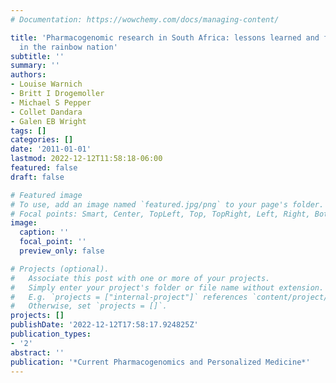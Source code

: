 ```yaml
---
# Documentation: https://wowchemy.com/docs/managing-content/

title: 'Pharmacogenomic research in South Africa: lessons learned and future opportunities
  in the rainbow nation'
subtitle: ''
summary: ''
authors:
- Louise Warnich
- Britt I Drogemoller
- Michael S Pepper
- Collet Dandara
- Galen EB Wright
tags: []
categories: []
date: '2011-01-01'
lastmod: 2022-12-12T11:58:18-06:00
featured: false
draft: false

# Featured image
# To use, add an image named `featured.jpg/png` to your page's folder.
# Focal points: Smart, Center, TopLeft, Top, TopRight, Left, Right, BottomLeft, Bottom, BottomRight.
image:
  caption: ''
  focal_point: ''
  preview_only: false

# Projects (optional).
#   Associate this post with one or more of your projects.
#   Simply enter your project's folder or file name without extension.
#   E.g. `projects = ["internal-project"]` references `content/project/deep-learning/index.md`.
#   Otherwise, set `projects = []`.
projects: []
publishDate: '2022-12-12T17:58:17.924825Z'
publication_types:
- '2'
abstract: ''
publication: '*Current Pharmacogenomics and Personalized Medicine*'
---
```

